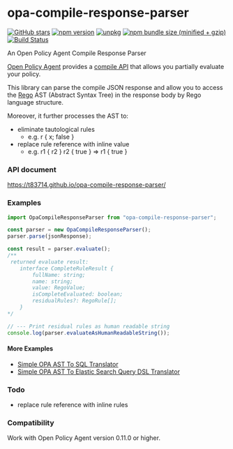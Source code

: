 # opa-compile-response-parser

[![GitHub stars](https://img.shields.io/github/stars/t83714/opa-compile-response-parser.svg?style=social&label=Star&maxAge=2592000)](https://github.com/t83714/opa-compile-response-parser)
[![npm version](https://img.shields.io/npm/v/opa-compile-response-parser.svg)](https://www.npmjs.com/package/opa-compile-response-parser)
[![unpkg](https://img.shields.io/badge/unpkg-latest-blue.svg)](https://unpkg.com/opa-compile-response-parser)
[![npm bundle size (minified + gzip)](https://img.shields.io/bundlephobia/minzip/opa-compile-response-parser.svg)](https://bundlephobia.com/result?p=opa-compile-response-parser)
[![Build Status](https://travis-ci.org/t83714/opa-compile-response-parser.svg?branch=master)](https://travis-ci.org/t83714/opa-compile-response-parser)

An Open Policy Agent Compile Response Parser

[Open Policy Agent](https://www.openpolicyagent.org/) provides a [compile API](https://www.openpolicyagent.org/docs/latest/rest-api/#compile-api) that allows you partially evaluate your policy. 

This library can parse the compile JSON response and allow you to access the [Rego](https://www.openpolicyagent.org/docs/latest/how-do-i-write-policies/#what-is-rego) AST (Abstract Syntax Tree) in the response body by Rego language structure.

Moreover, it further processes the AST to:
- eliminate tautological rules 
  - e.g. r { x; false }
- replace rule reference with inline value
  - e.g. r1 { r2 } r2 { true } => r1 { true }

### API document

https://t83714.github.io/opa-compile-response-parser/

### Examples

```typescript
import OpaCompileResponseParser from "opa-compile-response-parser";

const parser = new OpaCompileResponseParser();
parser.parse(jsonResponse);

const result = parser.evaluate();
/**
 returned evaluate result:
    interface CompleteRuleResult {
        fullName: string;
        name: string;
        value: RegoValue;
        isCompleteEvaluated: boolean;
        residualRules?: RegoRule[];
    }
*/

// --- Print residual rules as human readable string
console.log(parser.evaluateAsHumanReadableString());
```

#### More Examples

- [Simple OPA AST To SQL Translator](./test/SimpleOpaSQLTranslator.ts)
- [Simple OPA AST To Elastic Search Query DSL Translator](./test/SimpleOpaESTranslator.ts)

### Todo

- replace rule reference with inline rules

### Compatibility

Work with Open Policy Agent version 0.11.0 or higher.


